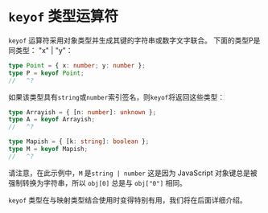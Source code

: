 
# `keyof` 类型运算符

`keyof` 运算符采用对象类型并生成其键的字符串或数字文字联合。
下面的类型P是同类型： "x" | "y"：
```ts 
type Point = { x: number; y: number };
type P = keyof Point;
//   ^?
```

如果该类型具有`string`或`number`索引签名，则`keyof`将返回这些类型：
```ts 
type Arrayish = { [n: number]: unknown };
type A = keyof Arrayish;
//   ^?

type Mapish = { [k: string]: boolean };
type M = keyof Mapish;
//   ^?
```

请注意，在此示例中，`M` 是`string | number`  这是因为 JavaScript 对象键总是被强制转换为字符串，所以 `obj[0]` 总是与 `obj["0"]` 相同。

`keyof` 类型在与映射类型结合使用时变得特别有用，我们将在后面详细介绍。